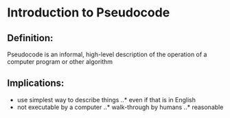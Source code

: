 # Introduction to Pseudocode

## Definition:
Pseudocode is an informal, high-level description of the operation of a computer program or other algorithm

## Implications:
* use simplest way to describe things
..* even if that is in English
* not executable by a computer
..* walk-through by humans
..* reasonable
